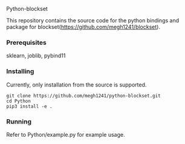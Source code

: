 Python-blockset

This repository contains the source code for the python bindings and package for
blockset(https://github.com/megh1241/blockset).

### Prerequisites
sklearn, joblib, pybind11

### Installing
Currently, only installation from the source is supported. 
```
git clone https://github.com/megh1241/python-blockset.git 
cd Python 
pip3 install -e .
```

### Running

Refer to Python/example.py for example usage.

